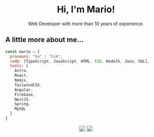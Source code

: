 <h1 align="center">
  Hi, I'm Mario!
</h1>

<p align="center">
  Web Developer with more than 10 years of experience.
</p>

## A little more about me...  

```javascript
const mario = {
  pronouns: "he" | "him",
  code: [TypeScript, JavaScript, HTML, CSS, NodeJS, Java, SQL],
  tools: [
    Astro, 
    React, 
    Remix, 
    TailwindCSS, 
    Angular, 
    Firebase, 
    NestJS, 
    Spring, 
    MySQL
  ]
}
```

<p align="center">
<a href="https://twitter.com/MarioMH8" target="blank"><img align="center" src="https://cdn.jsdelivr.net/npm/simple-icons@11.1.0/icons/x.svg" alt="MarioMH" height="20" width="20" /></a>
<a href="https://www.linkedin.com/in/mhidalgomario" target="blank"><img align="center" src="https://cdn.jsdelivr.net/npm/simple-icons@11.1.0/icons/linkedin.svg" alt="MarioMH" height="20" width="20" /></a>
</p>
